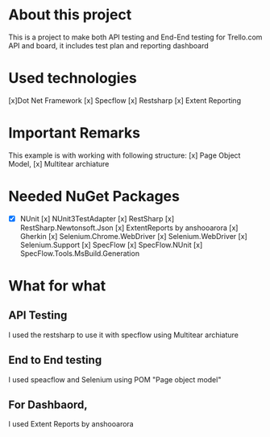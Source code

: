 # About this project 
This is a project to make both API testing and End-End testing for Trello.com API and board, it includes test plan and reporting dashboard

# Used technologies 
[x]Dot Net Framework 
[x] Specflow 
[x] Restsharp
[x] Extent Reporting 

# Important Remarks 
This example is with working with following structure:
[x] Page Object Model, 
[x] Multitear archiature 


# Needed NuGet Packages
- [x] NUnit
[x] NUnit3TestAdapter
[x] RestSharp
[x]  RestSharp.Newtonsoft.Json
[x]  ExtentReports by anshooarora
[x]  Gherkin
[x] Selenium.Chrome.WebDriver
[x]  Selenium.WebDriver
[x]  Selenium.Support
[x]  SpecFlow
[x]  SpecFlow.NUnit
[x]  SpecFlow.Tools.MsBuild.Generation 


# What for what
## API Testing 
I used the restsharp to use it with specflow using Multitear archiature

## End to End testing
I used speacflow and Selenium using POM "Page object model"

## For Dashbaord, 
I used Extent Reports by anshooarora
